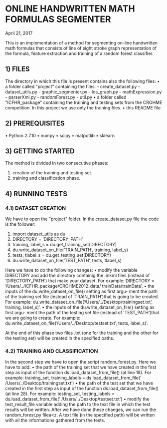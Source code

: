 # ONLINE HANDWRITTEN MATH FORMULAS SEGMENTER
April 21, 2017

This is an implementation of a method for segmenting on-line handwritten math formulas that consists of line of sight stroke graph representation of the formula, feature extraction and training of a random forest classifier.

## 1) FILES
The directory in which this file is present contains also the following files:
  • a folder called "project" containing the files:
    - create_dataset.py
    - dataset_utils.py
    - graphic_segmenter.py
    - los_graph.py
    - mathExpression.py
    - parserXml.py
    - randomForest.py
    - util.py
  • a folder called "ICFHR_package" containing the training and testing sets from the CROHME competition. In this project we use only the training files. 
  • this README file

## 2) PREREQUISITES
  • Python 2.7.10
  • numpy
  • scipy
  • matpotlib
  • sklearn

## 3) GETTING STARTED
The method is divided in two consecutive phases:
  1. creation of the training and testing set.
  2. training and classification phase.

## 4) RUNNING TESTS

### 4.1) DATASET CREATION
We have to open the "project" folder. In the create_dataset.py file the code is the follower:
  1. import dataset_utils as du
  2. DIRECTORY = ’DIRECTORY_PATH’
  3. training, label_s = du.get_training_set(DIRECTORY)
  4. du.write_dataset_on_file(’TRAIN_PATH’, training, label_s)
  5. tests, tlabel_s = du.get_testing_set(DIRECTORY)
  6. du.write_dataset_on_file(’TEST_PATH’, tests, tlabel_s)

Here we have to do the following changes:
  • modify the variable DIRECTORY and add the directory containig the .inkml files (instead of ’DIRECTORY_PATH’) that make your dataset. For example:
  DIRECTORY = ’/Users/../ICFHR_package/CROHME2012_data/ trainData/trainData’.
  • the inputs of the du.write_dataset_on_file() setting as first argu- ment the path of the training set file (instead of ’TRAIN_PATH’)that is going to be created. For example: du.write_dataset_on_file(’/Users/../Desktop/trainingset.txt’, training, label_s)’.
  • the inputs of the du.write_dataset_on_file() setting as first argu- ment the path of the testing set file (instead of ’TEST_PATH’)that we are going to create. For example: du.write_dataset_on_file(’/Users/../Desktop/testset.txt’, tests, label_s)’.

At the end of this phase two files .txt (one for the training and the other
for the testing set) will be created in the specified paths.

### 4.2) TRAINING AND CLASSIFICATION
In the second step we have to open the script random_forest.py. Here we have to add:
  • the path of the training set that we have created in the first step as input of the function ds.load_dataset_from_file() (at line 18).
  For example:
  training_set, training_labels = ds.load_dataset_from_file(’ /Users/../Desktop/trainingset.txt’)
  • the path of the test set that we have created in the first step as input of the function ds.load_dataset_from_file() (at line 28).
  For example:
  testing_set, testing_labels = ds.load_dataset_from_file(’ /Users/../Desktop/testset.txt’)
  • modify the test_result_file variable adding the path to the text file in which the test results will be written.
After we have done these changes, we can run the random_forest.py filea<z. A text file (in the specified path) will be written with all the informations gathered from the tests.
